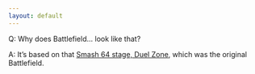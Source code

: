 ```yaml
---
layout: default
---
```


Q: Why does Battlefield... look like that?

A: It’s based on that [Smash 64 stage, Duel Zone](https://supersmashbros.fandom.com/wiki/Duel_Zone), which was the original Battlefield.
